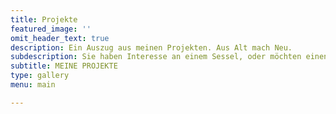 ```yaml
---
title: Projekte
featured_image: ''
omit_header_text: true
description: Ein Auszug aus meinen Projekten. Aus Alt mach Neu.
subdescription: Sie haben Interesse an einem Sessel, oder möchten einen Sessel restaurieren lassen? Kontaktieren Sie mich.
subtitle: MEINE PROJEKTE
type: gallery
menu: main

---
```



